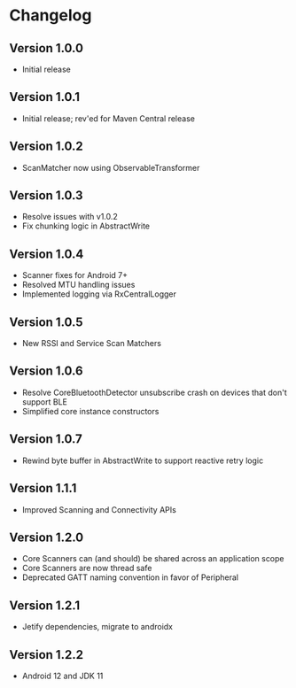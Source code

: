 Changelog
=========

Version 1.0.0
----------------------------

* Initial release

Version 1.0.1
----------------------------

* Initial release; rev'ed for Maven Central release

Version 1.0.2
----------------------------

* ScanMatcher now using ObservableTransformer

Version 1.0.3
----------------------------

* Resolve issues with v1.0.2
* Fix chunking logic in AbstractWrite

Version 1.0.4
----------------------------

* Scanner fixes for Android 7+
* Resolved MTU handling issues
* Implemented logging via RxCentralLogger

Version 1.0.5
----------------------------

* New RSSI and Service Scan Matchers

Version 1.0.6
----------------------------

* Resolve CoreBluetoothDetector unsubscribe crash on devices that don't support BLE
* Simplified core instance constructors

Version 1.0.7
----------------------------

* Rewind byte buffer in AbstractWrite to support reactive retry logic

Version 1.1.1
----------------------------

* Improved Scanning and Connectivity APIs

Version 1.2.0
----------------------------

* Core Scanners can (and should) be shared across an application scope
* Core Scanners are now thread safe
* Deprecated GATT naming convention in favor of Peripheral

Version 1.2.1
----------------------------

* Jetify dependencies, migrate to androidx

Version 1.2.2
----------------------------

* Android 12 and JDK 11

